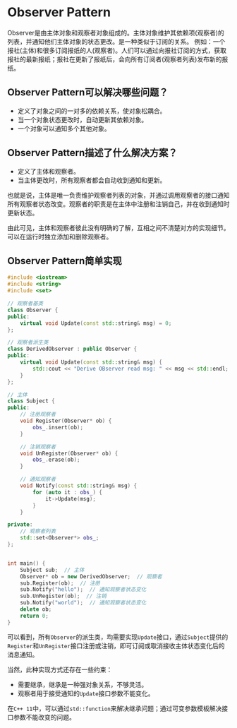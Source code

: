 # Observer Pattern
Observer是由主体对象和观察者对象组成的。主体对象维护其依赖项(观察者)的列表，并通知他们主体对象的状态更改。是一种类似于订阅的关系。
例如：一个报社(主体)和很多订阅报纸的人(观察者)。人们可以通过向报社订阅的方式，获取报社的最新报纸；报社在更新了报纸后，会向所有订阅者(观察者列表)发布新的报纸。

## Observer Pattern可以解决哪些问题？
- 定义了对象之间的一对多的依赖关系，使对象松耦合。
- 当一个对象状态更改时，自动更新其依赖对象。
- 一个对象可以通知多个其他对象。

## Observer Pattern描述了什么解决方案？
- 定义了主体和观察者。
- 当主体更改时，所有观察者都会自动收到通知和更新。

也就是说，主体是唯一负责维护观察者列表的对象，并通过调用观察者的接口通知所有观察者状态改变。观察者的职责是在主体中注册和注销自己，并在收到通知时更新状态。

由此可见，主体和观察者彼此没有明确的了解，互相之间不清楚对方的实现细节。可以在运行时独立添加和删除观察者。

## Observer Pattern简单实现

```cpp
#include <iostream>
#include <string>
#include <set>

// 观察者基类
class Observer {
public:
	virtual void Update(const std::string& msg) = 0;
};

// 观察者派生类
class DerivedObserver : public Observer {
public:
	virtual void Update(const std::string& msg) {
		std::cout << "Derive OBserver read msg: " << msg << std::endl;
	}
};

// 主体
class Subject {
public:
	// 注册观察者
	void Register(Observer* ob) {
		obs_.insert(ob);
	}

	// 注销观察者
	void UnRegister(Observer* ob) {
		obs_.erase(ob);
	}

	// 通知观察者
	void Notify(const std::string& msg) {
		for (auto it : obs_) {
			it->Update(msg);
		}
	}

private:
	// 观察者列表
	std::set<Observer*> obs_;
};


int main() {
	Subject sub;  // 主体
	Observer* ob = new DerivedObserver;  // 观察者
	sub.Register(ob);  // 注册
	sub.Notify("hello");  // 通知观察者状态变化
	sub.UnRegister(ob);  // 注销
	sub.Notify("world");  // 通知观察者状态变化
    delete ob;
	return 0;
}
```

可以看到，所有`Observer`的派生类，均需要实现`Update`接口，通过`Subject`提供的`Register`和`UnRegister`接口注册或注销，即可订阅或取消接收主体状态变化后的消息通知。

当然，此种实现方式还存在一些约束：
- 需要继承，继承是一种强对象关系，不够灵活。
- 观察者用于接受通知的`Update`接口参数不能变化。

在`C++ 11`中，可以通过`std::function`来解决继承问题；通过可变参数模板解决接口参数不能改变的问题。